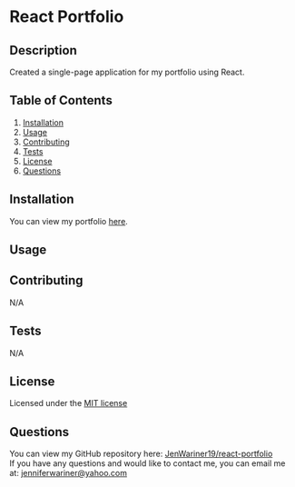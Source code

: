 # React Portfolio


## Description 
Created a single-page application for my portfolio using React.

## Table of Contents
1. [Installation](#installation)
2. [Usage](#usage)
3. [Contributing](#contributing)
4. [Tests](#tests)
5. [License](#license)
6. [Questions](#questions)

## Installation
You can view my portfolio [here](https://fathomless-spire-01203-452b78aee54c.herokuapp.com/).

## Usage


## Contributing
N/A

## Tests
N/A

## License
Licensed under the [MIT license](https://opensource.org/license/mit/)

## Questions
You can view my GitHub repository here: [JenWariner19/react-portfolio](https://github.com/JenWariner19/react-portfolio)<br>
If you have any questions and would like to contact me, you can email me at: [jenniferwariner@yahoo.com](mailto:jenniferwariner@yahoo.com)